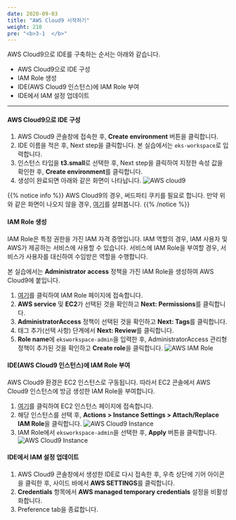 ```yaml
---
date: 2020-09-03
title: "AWS Cloud9 시작하기"
weight: 210
pre: "<b>3-1  </b>"
---
```


AWS Cloud9으로 IDE를 구축하는 순서는 아래와 같습니다.

- AWS Cloud9으로 IDE 구성
- IAM Role 생성
- IDE(AWS Cloud9 인스턴스)에 IAM Role 부여
- IDE에서 IAM 설정 업데이트

* * * 

#### AWS Cloud9으로 IDE 구성

1. AWS Cloud9 콘솔창에 접속한 후, **Create environment** 버튼을 클릭합니다.
2. IDE 이름을 적은 후, Next step을 클릭합니다. 본 실습에서는 `eks-workspace`로 입력합니다.
3. 인스턴스 타입을 **t3.small**로 선택한 후, Next step을 클릭하여 지정한 속성 값을 확인한 후, **Create environment**를 클릭합니다.
4. 생성이 완료되면 아래와 같은 화면이 나타납니다.
![AWS cloud9](/images/workspace/aws_cloud9_01.png)

{{% notice info %}}
AWS Cloud9의 경우, 써드파티 쿠키를 필요로 합니다. 만약 위와 같은 화면이 나오지 않을 경우, [여기](https://docs.aws.amazon.com/cloud9/latest/user-guide/troubleshooting.html#troubleshooting-env-loading)를 살펴봅니다.
{{% /notice %}}

#### IAM Role 생성

IAM Role은 특정 권한을 가진 IAM 자격 증명입니다. IAM 역할의 경우, IAM 사용자 및 AWS가 제공하는 서비스에 사용할 수 있습니다. 서비스에 IAM Role을 부여할 경우, 서비스가 사용자를 대신하여 수임받은 역할을 수행합니다. 

본 실습에서는 **Administrator access** 정책을 가진 IAM Role을 생성하여 AWS Cloud9에 붙입니다.

1. [여기](https://console.aws.amazon.com/iam/home#/roles$new?step=type&commonUseCase=EC2%2BEC2&selectedUseCase=EC2&policies=arn:aws:iam::aws:policy%2FAdministratorAccess)를 클릭하여 IAM Role 페이지에 접속합니다.
2. **AWS service** 및 **EC2**가 선택된 것을 확인하고 **Next: Permissions**를 클릭합니다.
3. **AdministratorAccess** 정책이 선택된 것을 확인하고 **Next: Tags**를 클릭합니다.
4. 태그 추가(선택 사항) 단계에서 **Next: Review**를 클릭합니다.
5. **Role name**에 `eksworkspace-admin`을 입력한 후, AdministratorAccess 관리형 정책이 추가된 것을 확인하고 **Create role**을 클릭합니다.
![AWS IAM Role](/images/workspace/aws_cloud9_02.png)

#### IDE(AWS Cloud9 인스턴스)에 IAM Role 부여

AWS Cloud9 환경은 EC2 인스턴스로 구동됩니다. 따라서 EC2 콘솔에서 AWS Cloud9 인스턴스에 방금 생성한 IAM Role을 부여합니다.

1. [여기](https://console.aws.amazon.com/ec2/v2/home?#Instances:tag:Name=aws-cloud9-.*workspace.*;sort=desc:launchTime)를 클릭하여 EC2 인스턴스 페이지에 접속합니다.
2. 해당 인스턴스를 선택 후, **Actions > Instance Settings > Attach/Replace IAM Role**을 클릭합니다.
![AWS Cloud9 Instance](/images/workspace/aws_cloud9_03.png)
3. IAM Role에서 `eksworkspace-admin`을 선택한 후, **Apply** 버튼을 클릭합니다.
![AWS Cloud9 Instance](/images/workspace/aws_cloud9_04.png)

#### IDE에서 IAM 설정 업데이트

1. AWS Cloud9 콘솔창에서 생성한 IDE로 다시 접속한 후, 우측 상단에 기어 아이콘을 클릭한 후, 사이드 바에서 **AWS SETTINGS**를 클릭합니다.
2. **Credentials** 항목에서 **AWS managed temporary credentials** 설정을 비활성화합니다.
3. Preference tab을 종료합니다.

